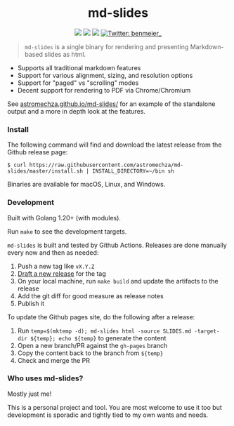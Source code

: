 <h1 align="center">md-slides</h1>

<p align="center">
  <img src="https://img.shields.io/travis/astromechza/md-slides" />
  <img src="https://img.shields.io/github/downloads/astromechza/md-slides/total" />
  <img src="https://img.shields.io/badge/licence-MIT-green" />
  <a href="https://twitter.com/benmeier_">
    <img alt="Twitter: benmeier_" src="https://img.shields.io/twitter/follow/benmeier_.svg?style=social" target="_blank" />
  </a>
</p>

> `md-slides` is a single binary for rendering and presenting Markdown-based slides as html.

- Supports all traditional markdown features
- Support for various alignment, sizing, and resolution options
- Support for "paged" vs "scrolling" modes
- Decent support for rendering to PDF via Chrome/Chromium

See [astromechza.github.io/md-slides/](https://astromechza.github.io/md-slides/) for an example of the standalone output and a more in depth look at the features.

### Install

The following command will find and download the latest release from the Github release page:

```
$ curl https://raw.githubusercontent.com/astromechza/md-slides/master/install.sh | INSTALL_DIRECTORY=~/bin sh
```

Binaries are available for macOS, Linux, and Windows.

### Development

Built with Golang 1.20+ (with modules).

Run `make` to see the development targets.

`md-slides` is built and tested by Github Actions. Releases are done manually every now and then as needed:

1. Push a new tag like `vX.Y.Z`
2. [Draft a new release](https://github.com/astromechza/md-slides/releases/new) for the tag
3. On your local machine, run `make build` and update the artifacts to the release
4. Add the git diff for good measure as release notes
5. Publish it

To update the Github pages site, do the following after a release:

1. Run `temp=$(mktemp -d); md-slides html -source SLIDES.md -target-dir ${temp}; echo ${temp}` to generate the content
2. Open a new branch/PR against the `gh-pages` branch
3. Copy the content back to the branch from `${temp}`
4. Check and merge the PR

### Who uses md-slides?

Mostly just me!

This is a personal project and tool. You are most welcome to use it too but development is sporadic and tightly tied to my own wants and needs.

